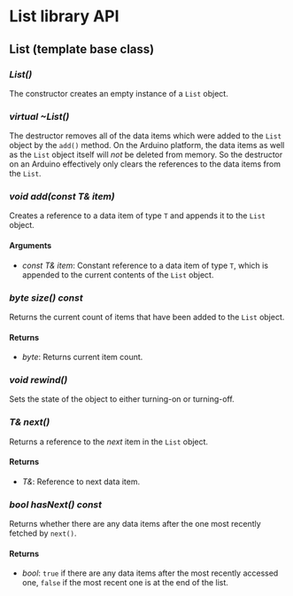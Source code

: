 # List library API #

## List (template base class) ##

### *List()* ###

The constructor creates an empty instance of a `List` object.

### *virtual ~List()* ###

The destructor removes all of the data items which were added to the `List` object by the `add()` method.  On the Arduino platform, the  data items as well as the `List` object itself will *not* be deleted from memory.  So the destructor on an Arduino effectively only clears the references to the data items from the `List`.

### *void add(const T& item)* ###

Creates a reference to a data item of type `T` and appends it to the `List` object.

#### Arguments ####

- *const T& item*: Constant reference to a data item of type `T`, which is appended to the current contents of the `List` object.

### *byte size() const* ###

Returns the current count of items that have been added to the `List` object.

#### Returns ####

- *byte*: Returns current item count.

### *void rewind()* ###

Sets the state of the object to either turning-on or turning-off.

### *T& next()* ###

Returns a reference to the *next* item in the `List` object.

#### Returns ####

- *T&*: Reference to next data item.

### *bool hasNext() const* ###

Returns whether there are any data items after the one most recently fetched by `next()`.

#### Returns ####

- *bool*: `true` if there are any data items after the most recently accessed one, `false` if the most recent one is at the end of the list.